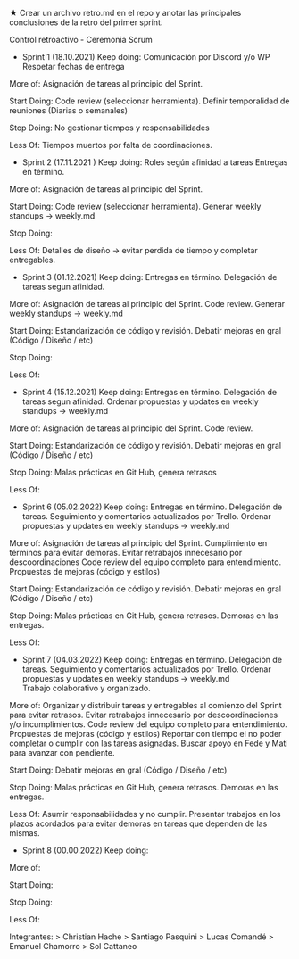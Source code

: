 ★ Crear un archivo retro.md en el repo y anotar las principales conclusiones de la retro del primer sprint.

Control retroactivo - Ceremonia Scrum

- Sprint 1 (18.10.2021)
Keep doing:
Comunicación por Discord y/o WP
Respetar fechas de entrega

More of:
Asignación de tareas al principio del Sprint.

Start Doing:
Code review (seleccionar herramienta).
Definir temporalidad de reuniones (Diarias o semanales)

Stop Doing:
No gestionar tiempos y responsabilidades

Less Of:
Tiempos muertos por falta de coordinaciones. 


- Sprint 2 (17.11.2021 )
Keep doing:
Roles según afinidad a tareas
Entregas en término.

More of:
Asignación de tareas al principio del Sprint.

Start Doing:
Code review (seleccionar herramienta).
Generar weekly standups -> weekly.md

Stop Doing:


Less Of:
Detalles de diseño -> evitar perdida de tiempo y completar entregables.


- Sprint 3 (01.12.2021)
Keep doing:
Entregas en término.
Delegación de tareas segun afinidad.

More of:
Asignación de tareas al principio del Sprint.
Code review.
Generar weekly standups -> weekly.md

Start Doing:
Estandarización de código y revisión.
Debatir mejoras en gral (Código / Diseño / etc)

Stop Doing:

Less Of:


- Sprint 4 (15.12.2021)
Keep doing:
Entregas en término.
Delegación de tareas segun afinidad.
Ordenar propuestas y updates en  weekly standups -> weekly.md  

More of:
Asignación de tareas al principio del Sprint.
Code review.

Start Doing:
Estandarización de código y revisión.
Debatir mejoras en gral (Código / Diseño / etc)

Stop Doing:
Malas prácticas en Git Hub, genera retrasos

Less Of:


- Sprint 6 (05.02.2022)
Keep doing:
Entregas en término.
Delegación de tareas.
Seguimiento y comentarios actualizados por Trello.
Ordenar propuestas y updates en  weekly standups -> weekly.md  

More of:
Asignación de tareas al principio del Sprint.
Cumplimiento en términos para evitar demoras.
Evitar retrabajos innecesario por descoordinaciones
Code review del equipo completo para entendimiento.
Propuestas de mejoras (código y estilos) 

Start Doing:
Estandarización de código y revisión.
Debatir mejoras en gral (Código / Diseño / etc)

Stop Doing:
Malas prácticas en Git Hub, genera retrasos.
Demoras en las entregas.

Less Of:


- Sprint 7 (04.03.2022)
Keep doing:
Entregas en término.
Delegación de tareas.
Seguimiento y comentarios actualizados por Trello.
Ordenar propuestas y updates en  weekly standups -> weekly.md  
Trabajo colaborativo y organizado.

More of:
Organizar y distribuir tareas y entregables al comienzo del Sprint para evitar retrasos.
Evitar retrabajos innecesario por descoordinaciones y/o incumplimientos.
Code review del equipo completo para entendimiento.
Propuestas de mejoras (código y estilos) 
Reportar con tiempo el no poder completar o cumplir con las tareas asignadas.
Buscar apoyo en Fede y Mati para avanzar con pendiente.

Start Doing:
Debatir mejoras en gral (Código / Diseño / etc)

Stop Doing:
Malas prácticas en Git Hub, genera retrasos.
Demoras en las entregas.

Less Of:
Asumir responsabilidades y no cumplir.
Presentar trabajos en los plazos acordados para evitar demoras en tareas que dependen de las mismas.


- Sprint 8 (00.00.2022)
Keep doing:


More of:


Start Doing:


Stop Doing:


Less Of:




Integrantes:
    > Christian Hache
    > Santiago Pasquini
    > Lucas Comandé
    > Emanuel Chamorro
    > Sol Cattaneo